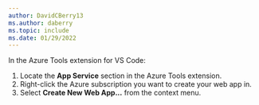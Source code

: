 ```yaml
---
author: DavidCBerry13
ms.author: daberry
ms.topic: include
ms.date: 01/29/2022
---
```

In the Azure Tools extension for VS Code:

1. Locate the **App Service** section in the Azure Tools extension.
1. Right-click the Azure subscription you want to create your web app in.
1. Select **Create New Web App...** from the context menu.